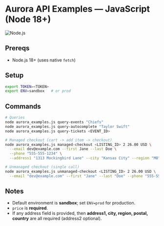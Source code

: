 # Aurora API Examples — JavaScript (Node 18+)

![Node.js](https://img.shields.io/badge/Node.js-18%2B-green?logo=node.js)

## Prereqs
- Node.js 18+ (uses native `fetch`)

## Setup
```bash
export TOKEN=<TOKEN>
export ENV=sandbox   # or prod
```

## Commands

```bash
# Queries
node aurora_examples.js query-events "Chiefs"
node aurora_examples.js query-autocomplete "Taylor Swift"
node aurora_examples.js query-tickets <EVENT_ID>

# Managed checkout (cart -> add item -> checkout)
node aurora_examples.js managed-checkout <LISTING_ID> 2 26.00 USD \
  --email dev@example.com --first Jane --last Doe \
  --phone "555-555-1234" \
  --address1 "1313 Mockingbird Lane" --city "Kansas City" --region "MO" --postal "64106" --country "US"

# Unmanaged checkout (single call)
node aurora_examples.js unmanaged-checkout <LISTING_ID> 2 26.00 USD \
  --email "dev@example.com" --first "Jane" --last "Doe" --phone "555-555-1234"
```

## Notes

* Default environment is **sandbox**; set `ENV=prod` for production.
* `price` is **required**.
* If any address field is provided, then **address1, city, region, postal, country** are all required (address2 optional).
